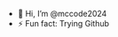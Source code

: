 - 👋 Hi, I’m @mccode2024
- ⚡ Fun fact: Trying Github

<!---
mccode2024/mccode2024 is a ✨ special ✨ repository because its `README.md` (this file) appears on your GitHub profile.
You can click the Preview link to take a look at your changes.
--->
